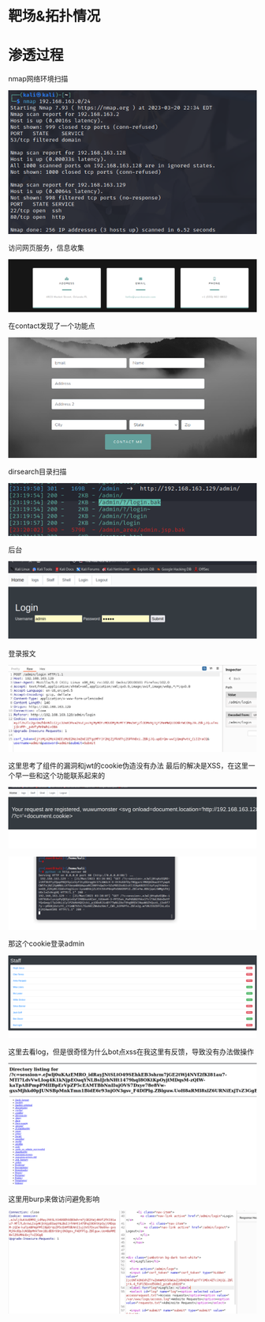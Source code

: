 # 靶场&拓扑情况

# 渗透过程

nmap网络环境扫描

![](attachments/Pasted%20image%2020230321103537.png)

访问网页服务，信息收集

![](attachments/Pasted%20image%2020230321103914.png)

在contact发现了一个功能点

![](attachments/Pasted%20image%2020230321104043.png)

dirsearch目录扫描

![](attachments/Pasted%20image%2020230321112141.png)

后台

![](attachments/Pasted%20image%2020230321112408.png)

登录报文

![](attachments/Pasted%20image%2020230321112434.png)

这里思考了组件的漏洞和jwt的cookie伪造没有办法
最后的解决是XSS，在这里一个早一些和这个功能联系起来的

![](attachments/Pasted%20image%2020230321153525.png)

![](attachments/Pasted%20image%2020230321153920.png)

那这个cookie登录admin

![](attachments/Pasted%20image%2020230321155617.png)

这里去看log，但是很奇怪为什么bot点xss在我这里有反馈，导致没有办法做操作

![](attachments/Pasted%20image%2020230321160120.png)

这里用burp来做访问避免影响

![](attachments/Pasted%20image%2020230321160106.png)

